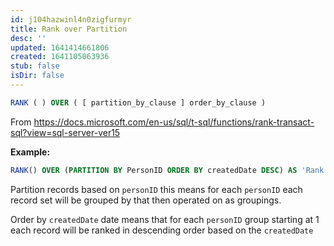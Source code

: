 ```yaml
---
id: j104hazwinl4n0zigfurmyr
title: Rank over Partition
desc: ''
updated: 1641414661806
created: 1641105063936
stub: false
isDir: false
---
```



```sql
RANK ( ) OVER ( [ partition_by_clause ] order_by_clause )
```

From <https://docs.microsoft.com/en-us/sql/t-sql/functions/rank-transact-sql?view=sql-server-ver15> 

**Example:**

```sql
RANK() OVER (PARTITION BY PersonID ORDER BY createdDate DESC) AS 'Rank'
```

Partition records based on `personID` this means for each `personID` each record set will be grouped by that then operated on as groupings.

Order by `createdDate` date means that for each `personID` group starting at 1 each record will be ranked in descending order based on the `createdDate`

